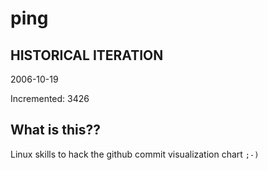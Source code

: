 # ping

## HISTORICAL ITERATION
2006-10-19

Incremented: 3426

## What is this?? 
Linux skills to hack the github commit visualization chart `;-)`
